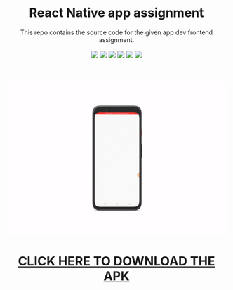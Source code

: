 <h1 align="center"> React Native app assignment </h1>
<p align="center">
  This repo contains the source code for the given app dev frontend assignment. <br/> <br/>
  <img src="https://img.shields.io/badge/Platform-Android-brightgreen.svg" />
  <img src="https://img.shields.io/badge/Version-1.0-green.svg" />
  <img src="https://img.shields.io/badge/App_Size-25_MB-orange.svg" />
  <img src="https://img.shields.io/badge/Editor-VS_Code-0078d7.svg" />
  <img src="https://img.shields.io/badge/Framework-React_Native-61dbfb.svg" />
  <img src="https://img.shields.io/badge/Language-JavaScript-f0db4f.svg" /> <br/> <br/> <br/>
</p>
<p align="center">
  <img src="https://github.com/cmcodes1/assignment/blob/master/preview.gif" /> <br/>
</p>
<h1 align="center"><b><a href="https://github.com/cmcodes1/assignment/raw/master/assignment.apk">CLICK HERE TO DOWNLOAD THE APK</a></b></h1>
